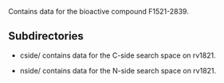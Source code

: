 Contains data for the bioactive compound F1521-2839.

## Subdirectories

- cside/ contains data for the C-side search space on rv1821.

- nside/ contains data for the N-side search space on rv1821.

